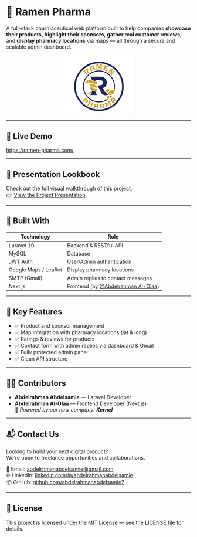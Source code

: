 # 💊 Ramen Pharma

A full-stack pharmaceutical web platform built to help companies **showcase their products**, **highlight their sponsors**, **gather real customer reviews**, and **display pharmacy locations** via maps — all through a secure and scalable admin dashboard.

<p align="center">
  <img src="./public/Ramen-Pharama.jpg" alt="Ramena Pharma Logo" width="200" style="border-raduis='50%'"/>
</p>


---

## 🚀 Live Demo  
https://ramen-pharma.com/ 

---

## 📸 Presentation Lookbook  
Check out the full visual walkthrough of this project:  
👉 [View the Project Presentation](https://www.canva.com/design/DAGrZLlaF0c/HlhbTKttzQBBzwbnohC-DA/edit?utm_content=DAGrZLlaF0c&utm_campaign=designshare&utm_medium=link2&utm_source=sharebutton)

---

## 🧠 Built With

| Technology | Role |
|------------|------|
| Laravel 10 | Backend & RESTful API |
| MySQL | Database |
| JWT Auth | User/Admin authentication |
| Google Maps / Leaflet | Display pharmacy locations |
| SMTP (Gmail) | Admin replies to contact messages |
| Next.js | Frontend (by [@Abdelrahman Al-Olaa](https://github.com/abdalrhman-abdalalim)) |

---

## 🧩 Key Features

- ✅ Product and sponsor management
- ✅ Map integration with pharmacy locations (lat & long)
- ✅ Ratings & reviews for products
- ✅ Contact form with admin replies via dashboard & Gmail
- ✅ Fully protected admin panel
- ✅ Clean API structure

---

## 🧑‍💻 Contributors

- **Abdelrahman Abdelsamie** — Laravel Developer  
- **Abdelrahman Al-Olaa** — Frontend Developer (Next.js)  
🧠 _Powered by our new company: **Kernel**_

---

## 📬 Contact Us

Looking to build your next digital product?  
We’re open to freelance opportunities and collaborations.

📧 Email: abdelrhmanabdelsamie@gmail.com  
🌐 LinkedIn: [linkedin.com/in/abdelrahmanabdelsamie](https://www.linkedin.com/in/abdelrahman-abdelsamie-hussain-177021221/)  
📦 GitHub: [github.com/abdelrahmanabdelsamie7](https://github.com/abdelrahmanabdelsamie7)

---

## 📝 License

This project is licensed under the MIT License — see the [LICENSE](LICENSE) file for details.
